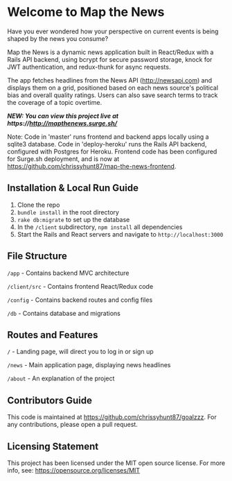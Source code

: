 # Welcome to Map the News

Have you ever wondered how your perspective on current events is being shaped by the news you consume?

Map the News is a dynamic news application built in React/Redux with a Rails API backend, using bcrypt for secure password storage, knock for JWT authentication, and redux-thunk for async requests.

The app fetches headlines from the News API (http://newsapi.com) and displays them on a grid, positioned based on each news source's political bias and overall quality ratings. Users can also save search terms to track the coverage of a topic overtime.

***NEW: You can view this project live at https://http://mapthenews.surge.sh/***

Note: Code in 'master' runs frontend and backend apps locally using a sqlite3 database. Code in 'deploy-heroku' runs the Rails API backend, configured with Postgres for Heroku. Frontend code has been configured for Surge.sh deployment, and is now at https://github.com/chrissyhunt87/map-the-news-frontend.

## Installation & Local Run Guide

1. Clone the repo
2. `bundle install` in the root directory
3. `rake db:migrate` to set up the database
3.  In the `/client` subdirectory, `npm install` all dependencies
4.  Start the Rails and React servers and navigate to `http://localhost:3000`

## File Structure

`/app` - Contains backend MVC architecture

`/client/src` - Contains frontend React/Redux code

`/config` - Contains backend routes and config files

`/db` - Contains database and migrations

## Routes and Features

`/` - Landing page, will direct you to log in or sign up

`/news` - Main application page, displaying news headlines

`/about` - An explanation of the project

## Contributors Guide

This code is maintained at https://github.com/chrissyhunt87/goalzzz. For any contributions, please open a pull request.

## Licensing Statement

This project has been licensed under the MIT open source license. For more info, see: https://opensource.org/licenses/MIT
